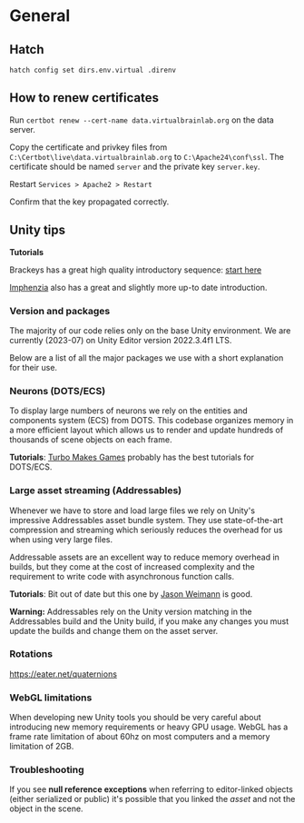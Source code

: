 # General

## Hatch

```
hatch config set dirs.env.virtual .direnv
```

## How to renew certificates

Run `certbot renew --cert-name data.virtualbrainlab.org` on the data server.

Copy the certificate and privkey files from `C:\Certbot\live\data.virtualbrainlab.org` to `C:\Apache24\conf\ssl`. The certificate should be named `server` and the private key `server.key`.

Restart `Services > Apache2 > Restart`

Confirm that the key propagated correctly.

## Unity tips

**Tutorials**

Brackeys has a great high quality introductory sequence: [start here](https://www.youtube.com/watch?v=j48LtUkZRjU&list=PLPV2KyIb3jR5QFsefuO2RlAgWEz6EvVi6)

[Imphenzia](https://www.youtube.com/watch?v=pwZpJzpE2lQ) also has a great and slightly more up-to date introduction.

### Version and packages

The majority of our code relies only on the base Unity environment. We are currently (2023-07) on Unity Editor version 2022.3.4f1 LTS.

Below are a list of all the major packages we use with a short explanation for their use.

### Neurons (DOTS/ECS)

To display large numbers of neurons we rely on the entities and components system (ECS) from DOTS. This codebase organizes memory in a more efficient layout which allows us to render and update hundreds of thousands of scene objects on each frame.

**Tutorials**: [Turbo Makes Games](https://www.youtube.com/c/TurboMakesGames) probably has the best tutorials for DOTS/ECS. 

### Large asset streaming (Addressables)

Whenever we have to store and load large files we rely on Unity's impressive Addressables asset bundle system. They use state-of-the-art compression and streaming which seriously reduces the overhead for us when using very large files. 

Addressable assets are an excellent way to reduce memory overhead in builds, but they come at the cost of increased complexity and the requirement to write code with asynchronous function calls.

**Tutorials**: Bit out of date but this one by [Jason Weimann](https://www.youtube.com/watch?v=uNpBS0LPhaU) is good.

**Warning:** Addressables rely on the Unity version matching in the Addressables build and the Unity build, if you make any changes you must update the builds and change them on the asset server.

### Rotations

https://eater.net/quaternions

### WebGL limitations

When developing new Unity tools you should be very careful about introducing new memory requirements or heavy GPU usage. WebGL has a frame rate limitation of about 60hz on most computers and a memory limitation of 2GB.

### Troubleshooting

If you see **null reference exceptions** when referring to editor-linked objects (either serialized or public) it's possible that you linked the *asset* and not the object in the scene.